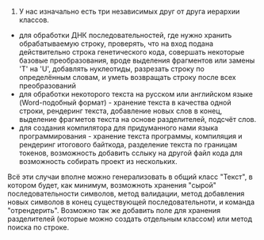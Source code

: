 1. У нас изначально есть три независимых друг от друга иерархии классов.
 - для обработки ДНК последовательностей, где нужно хранить обрабатываемую строку, проверять, что на вход подана действительно строка генетического кода, совершать некоторые базовые преобразования, вроде выделения фрагментов или замены 'T' на 'U', добавлять нуклеотиды, разрезать строку по определённым словам, и уметь возвращать строку после всех преобразований
 - для обработки некоторого текста на русском или английском языке (Word-подобный формат) - хранение текста в качества одной строки, рендеринг текста, добавление новых слов в конец, выделение фрагметов текста на основе разделителей, подсчёт слов.
 - для создания компилятора для придуманного нами языка программирования - хранение текста программы, компиляция и рендеринг итогового байткода, разделение текста по границам токенов, возможность добавить сслыку на другой файл кода для возможность собирать проект из нескольких.
   
Всё эти случаи вполне можно генерализовать в общий класс "Текст", в котором будет, как минимум, возможноть хранения "сырой" последовательности символов, метод валидации, метод добавления новых символов в конец существующей последовательноти, и команда "отрендерить". Возможно так же добавить поле для хранения разделителей (которые можно создать отдельным классом) или метод поиска по строке.
